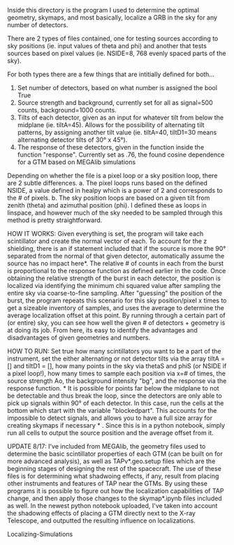 Inside this directory is the program I used to determine the optimal geometry, skymaps, and most basically, localize a GRB in the sky for any number of detectors. 

There are 2 types of files contained, one for testing sources according to sky positions (ie. input values of theta and phi) and another that tests sources based on pixel values (ie. NSIDE=8, 768 evenly spaced parts of the sky).

For both types there are a few things that are intitially defined for both...
1. Set number of detectors, based on what number is assigned the bool True
2. Source strength and background, currently set for all as signal=500 counts, background=1000 counts. 
3. Tilts of each detector, given as an input for whatever tilt from below the midplane (ie. tiltA=45). Allows for the possibility of alternating tilt patterns, by assigning another tilt value (ie. tiltA=40, tiltD1=30 means alternating detector tilts of 30° x 45°). 
4. The response of these detectors, given in the function inside the function "response". Currently set as .76, the found cosine dependence for a GTM based on MEGAlib simulations 

Depending on whether the file is a pixel loop or a sky position loop, there are 2 subtle differences. 
a. The pixel loops runs based on the defined NSIDE, a value defined in healpy which is a power of 2 and corresponds to the # of pixels.
b. The sky position loops are based on a given tilt from zenith (theta) and azimuthal position (phi). I defined these as loops in linspace, and however much of the sky needed to be sampled through this method is pretty straightforward. 

HOW IT WORKS:
Given everything is set, the program will take each scintillator and create the normal vector of each. To account for the z shielding, there is an if statement included that if the source is more the 90° separated from the normal of that given detector, automatically assume the source has no impact here*.  The relative # of counts in each from the burst is proportional to the response function as defined earlier in the code. Once obtaining the relative strength of the burst in each detector, the position is localized via identifying the minimum chi squared value after sampling the entire sky via coarse-to-fine sampling. After "guessing" the position of the burst, the program repeats this scenario for this sky position/pixel x times to get a sizeable inventory of samples, and uses the average to determine the average localization offset at this point. By running through a certain part of (or entire) sky, you can see how well the given # of detectors + geometry is at doing its job. From here, its easy to identify the advantages and disadvantages of given geometries and numbers. 


HOW TO RUN: 
Set true how many scintillators you want to be a part of the instrument, set the either alternating or not detector tilts via the array tiltA = [] and tiltD1 = [], how many points in the sky via thetaS and phiS (or NSIDE if a pixel loop!), how many times to sample each position via x=# of times, the source strength Ao, the background intensity "bg", and the response via the response function. * It is possible for points far below the midplane to not be detectable and thus break the loop, since the detectors are only able to pick up signals within 90° of each detector. In this case, run the cells at the bottom which start with the variable "blockedpart". This accounts for the impossible to detect signals, and allows you to have a full size array for creating skymaps if necessary * . Since this is in a python notebook, simply run all cells to output the source position and the average offset from it. 


UPDATE 8/17:
I've included from MEGAlib, the geometry files used to determine the basic scintillator properties of each GTM (can be built on for more advanced analysis), as well as TAPv*.geo.setup files which are the beginning stages of designing the rest of the spacecraft. The use of these files is for determining what shadwoing effects, if any, result from placing other instruments and features of TAP near the GTMs. By using these programs it is possible to figure out how the localization capabilities of TAP change, and then apply those changes to the skymap*.ipynb files included as well. In the newest python notebook uploaded, I've taken into account the shadowing effects of placing a GTM directly next to the X-ray Telescope, and outputted the resulting influence on localizations. 

Localizing-Simulations






